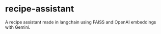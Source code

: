 # recipe-assistant
A recipe assistant made in langchain using FAISS and OpenAI embeddings with Gemini.
